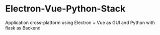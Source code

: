 # Electron-Vue-Python-Stack
Application cross-platform using Electron + Vue as GUI and Python with flask as Backend

